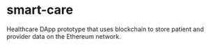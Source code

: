 # smart-care
Healthcare DApp prototype that uses blockchain to store patient and provider data on the Ethereum network.
